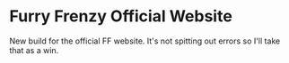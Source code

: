# Furry Frenzy Official Website
New build for the official FF website.
It's not spitting out errors so I'll take that as a win.
